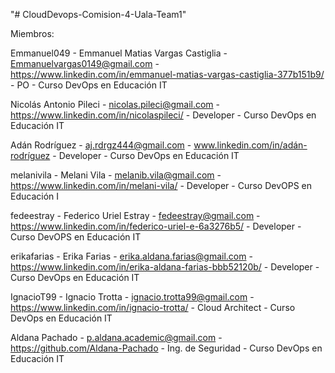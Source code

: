 "# CloudDevops-Comision-4-Uala-Team1" 

Miembros:

Emmanuel049 - Emmanuel Matias Vargas Castiglia - Emmanuelvargas0149@gmail.com - https://www.linkedin.com/in/emmanuel-matias-vargas-castiglia-377b151b9/ - PO - Curso DevOps en Educación IT 

Nicolás Antonio Pileci - nicolas.pileci@gmail.com - https://www.linkedin.com/in/nicolaspileci/ - Developer - Curso DevOps en Educación IT 


Adán Rodríguez - aj.rdrgz444@gmail.com - www.linkedin.com/in/adán-rodríguez - Developer - Curso DevOps en Educación IT 


melanivila - Melani Vila - melanib.vila@gmail.com - https://www.linkedin.com/in/melani-vila/ - Developer - Curso DevOPS en Educación I


fedeestray - Federico Uriel Estray - fedeestray@gmail.com - https://www.linkedin.com/in/federico-uriel-e-6a3276b5/ - Developer - Curso DevOPS en Educación IT


erikafarias - Erika Farias - erika.aldana.farias@gmail.com - https://www.linkedin.com/in/erika-aldana-farias-bbb52120b/ - Developer - Curso DevOps en Educación IT


IgnacioT99 - Ignacio Trotta - ignacio.trotta99@gmail.com - https://www.linkedin.com/in/ignacio-trotta/ - Cloud Architect - Curso DevOps en Educación IT

Aldana Pachado - p.aldana.academic@gmail.com - https://github.com/Aldana-Pachado - Ing. de Seguridad - Curso DevOps en Educación IT
